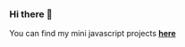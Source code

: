 ### Hi there 👋

You can find my mini javascript projects **[here](https://github.com/NazaNEYn/Javascript-projects)**



